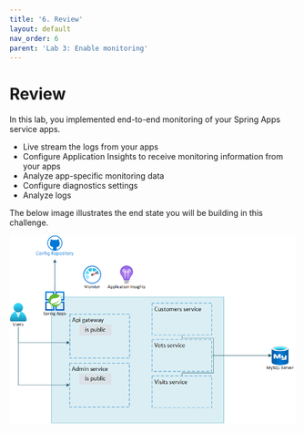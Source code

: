 ```yaml
---
title: '6. Review'
layout: default
nav_order: 6
parent: 'Lab 3: Enable monitoring'
---
```

# Review

In this lab, you implemented end-to-end monitoring of your Spring Apps service apps.

- Live stream the logs from your apps
- Configure Application Insights to receive monitoring information from your apps
- Analyze app-specific monitoring data
- Configure diagnostics settings
- Analyze logs

The below image illustrates the end state you will be building in this challenge.

![Challenge 3 architecture](../images/asa-openlab-3.png)

